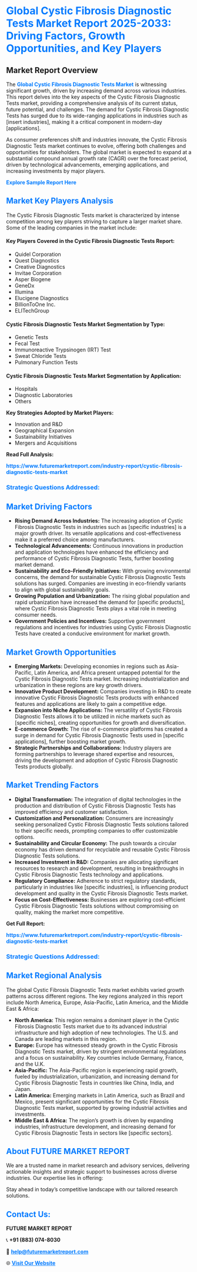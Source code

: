 <h1 style="color: #007BFF;">Global Cystic Fibrosis Diagnostic Tests Market Report 2025-2033: Driving Factors, Growth Opportunities, and Key Players</h1>

<section id="overview">
<h2>Market Report Overview</h2>
<p>The <a href="https://www.futuremarketreport.com/industry-report/cystic-fibrosis-diagnostic-tests-market" style="color: #007BFF; text-decoration: none;"><strong>Global Cystic Fibrosis Diagnostic Tests Market</strong></a> is witnessing significant growth, driven by increasing demand across various industries. This report delves into the key aspects of the Cystic Fibrosis Diagnostic Tests market, providing a comprehensive analysis of its current status, future potential, and challenges. The demand for Cystic Fibrosis Diagnostic Tests has surged due to its wide-ranging applications in industries such as [insert industries], making it a critical component in modern-day [applications].</p>
<p>As consumer preferences shift and industries innovate, the Cystic Fibrosis Diagnostic Tests market continues to evolve, offering both challenges and opportunities for stakeholders. The global market is expected to expand at a substantial compound annual growth rate (CAGR) over the forecast period, driven by technological advancements, emerging applications, and increasing investments by major players.</p>
</section>

<section id="overview">
<p><a href="https://www.futuremarketreport.com/request-sample/reportId=27813" style="color: #007BFF; text-decoration: none;"><strong>Explore Sample Report Here</strong></a></p>
</section>

<section id="key-players">
<h2 style="color: #007BFF;">Market Key Players Analysis</h2>
<p>The Cystic Fibrosis Diagnostic Tests market is characterized by intense competition among key players striving to capture a larger market share. Some of the leading companies in the market include:</p>
<h4>Key Players Covered in the Cystic Fibrosis Diagnostic Tests Report:</h4>
<ul><li>Quidel Corporation</li><li>Quest Diagnostics</li><li>Creative Diagnostics</li><li>Invitae Corporation</li><li>Asper Biogene</li><li>GeneDx</li><li>Illumina</li><li>Elucigene Diagnostics</li><li>BillionToOne Inc.</li><li>ELITechGroup</li></ul>
<h4>Cystic Fibrosis Diagnostic Tests Market Segmentation by Type:</h4>
<ul><li>Genetic Tests</li><li>Fecal Test</li><li>Immunoreactive Trypsinogen (IRT) Test</li><li>Sweat Chloride Tests</li><li>Pulmonary Function Tests</li></ul>

<h4>Cystic Fibrosis Diagnostic Tests Market Segmentation by Application:</h4>
<ul><li>Hospitals</li><li>Diagnostic Laboratories</li><li>Others</li></ul>
<p><strong>Key Strategies Adopted by Market Players:</strong></p>
<ul>
<li>Innovation and R&D</li>
<li>Geographical Expansion</li>
<li>Sustainability Initiatives</li>
<li>Mergers and Acquisitions</li>
</ul>
</section>

<section>
<p><strong>Read Full Analysis: </strong></p><a href="https://www.futuremarketreport.com/industry-report/cystic-fibrosis-diagnostic-tests-market" style="color: #007BFF; text-decoration: none;"><strong>https://www.futuremarketreport.com/industry-report/cystic-fibrosis-diagnostic-tests-market</strong></a>
<h3 style="color: #007BFF;">Strategic Questions Addressed:</h3>
</section>

<section id="driving-factors">
<h2 style="color: #007BFF;">Market Driving Factors</h2>
<ul>
<li><strong>Rising Demand Across Industries:</strong> The increasing adoption of Cystic Fibrosis Diagnostic Tests in industries such as [specific industries] is a major growth driver. Its versatile applications and cost-effectiveness make it a preferred choice among manufacturers.</li>
<li><strong>Technological Advancements:</strong> Continuous innovations in production and application technologies have enhanced the efficiency and performance of Cystic Fibrosis Diagnostic Tests, further boosting market demand.</li>
<li><strong>Sustainability and Eco-Friendly Initiatives:</strong> With growing environmental concerns, the demand for sustainable Cystic Fibrosis Diagnostic Tests solutions has surged. Companies are investing in eco-friendly variants to align with global sustainability goals.</li>
<li><strong>Growing Population and Urbanization:</strong> The rising global population and rapid urbanization have increased the demand for [specific products], where Cystic Fibrosis Diagnostic Tests plays a vital role in meeting consumer needs.</li>
<li><strong>Government Policies and Incentives:</strong> Supportive government regulations and incentives for industries using Cystic Fibrosis Diagnostic Tests have created a conducive environment for market growth.</li>
</ul>
</section>

<section id="growth-opportunities">
<h2 style="color: #007BFF;">Market Growth Opportunities</h2>
<ul>
<li><strong>Emerging Markets:</strong> Developing economies in regions such as Asia-Pacific, Latin America, and Africa present untapped potential for the Cystic Fibrosis Diagnostic Tests market. Increasing industrialization and urbanization in these regions are key growth drivers.</li>
<li><strong>Innovative Product Development:</strong> Companies investing in R&D to create innovative Cystic Fibrosis Diagnostic Tests products with enhanced features and applications are likely to gain a competitive edge.</li>
<li><strong>Expansion into Niche Applications:</strong> The versatility of Cystic Fibrosis Diagnostic Tests allows it to be utilized in niche markets such as [specific niches], creating opportunities for growth and diversification.</li>
<li><strong>E-commerce Growth:</strong> The rise of e-commerce platforms has created a surge in demand for Cystic Fibrosis Diagnostic Tests used in [specific applications], further boosting market growth.</li>
<li><strong>Strategic Partnerships and Collaborations:</strong> Industry players are forming partnerships to leverage shared expertise and resources, driving the development and adoption of Cystic Fibrosis Diagnostic Tests products globally.</li>
</ul>
</section>

<section id="trending-factors">
<h2 style="color: #007BFF;">Market Trending Factors</h2>
<ul>
<li><strong>Digital Transformation:</strong> The integration of digital technologies in the production and distribution of Cystic Fibrosis Diagnostic Tests has improved efficiency and customer satisfaction.</li>
<li><strong>Customization and Personalization:</strong> Consumers are increasingly seeking personalized Cystic Fibrosis Diagnostic Tests solutions tailored to their specific needs, prompting companies to offer customizable options.</li>
<li><strong>Sustainability and Circular Economy:</strong> The push towards a circular economy has driven demand for recyclable and reusable Cystic Fibrosis Diagnostic Tests solutions.</li>
<li><strong>Increased Investment in R&D:</strong> Companies are allocating significant resources to research and development, resulting in breakthroughs in Cystic Fibrosis Diagnostic Tests technology and applications.</li>
<li><strong>Regulatory Compliance:</strong> Adherence to strict regulatory standards, particularly in industries like [specific industries], is influencing product development and quality in the Cystic Fibrosis Diagnostic Tests market.</li>
<li><strong>Focus on Cost-Effectiveness:</strong> Businesses are exploring cost-efficient Cystic Fibrosis Diagnostic Tests solutions without compromising on quality, making the market more competitive.</li>
</ul>
</section>

<section>
<p><strong>Get Full Report: </strong></p><a href="https://www.futuremarketreport.com/industry-report/cystic-fibrosis-diagnostic-tests-market" style="color: #007BFF; text-decoration: none;"><strong>https://www.futuremarketreport.com/industry-report/cystic-fibrosis-diagnostic-tests-market</strong></a>
<h3 style="color: #007BFF;">Strategic Questions Addressed:</h3>
</section>


<section id="regional-analysis">
<h2 style="color: #007BFF;">Market Regional Analysis</h2>
<p>The global Cystic Fibrosis Diagnostic Tests market exhibits varied growth patterns across different regions. The key regions analyzed in this report include North America, Europe, Asia-Pacific, Latin America, and the Middle East & Africa:</p>
<ul>
<li><strong>North America:</strong> This region remains a dominant player in the Cystic Fibrosis Diagnostic Tests market due to its advanced industrial infrastructure and high adoption of new technologies. The U.S. and Canada are leading markets in this region.</li>
<li><strong>Europe:</strong> Europe has witnessed steady growth in the Cystic Fibrosis Diagnostic Tests market, driven by stringent environmental regulations and a focus on sustainability. Key countries include Germany, France, and the U.K.</li>
<li><strong>Asia-Pacific:</strong> The Asia-Pacific region is experiencing rapid growth, fueled by industrialization, urbanization, and increasing demand for Cystic Fibrosis Diagnostic Tests in countries like China, India, and Japan.</li>
<li><strong>Latin America:</strong> Emerging markets in Latin America, such as Brazil and Mexico, present significant opportunities for the Cystic Fibrosis Diagnostic Tests market, supported by growing industrial activities and investments.</li>
<li><strong>Middle East & Africa:</strong> The region’s growth is driven by expanding industries, infrastructure development, and increasing demand for Cystic Fibrosis Diagnostic Tests in sectors like [specific sectors].</li>
</ul>
</section>

<footer>
<h2 style="color: #007BFF;">About FUTURE MARKET REPORT</h2>
<p>We are a trusted name in market research and advisory services, delivering actionable insights and strategic support to businesses across diverse industries. Our expertise lies in offering:</p>

<p>Stay ahead in today’s competitive landscape with our tailored research solutions.</p>

<h2 style="color: #007BFF;">Contact Us:</h2>
<p><strong>FUTURE MARKET REPORT</strong></p>
<p>📞 <strong>+91 (883) 074-8030</strong></p>
<p>📧 <strong><a href="mailto:help@futuremarketreport.com" style="color: #007BFF;">help@futuremarketreport.com</a></strong></p>
<p>🌐 <strong><a href="https://www.futuremarketreport.com/" style="color: #007BFF;">Visit Our Website</a></strong></p>
</footer>